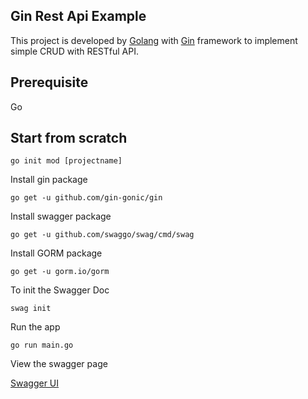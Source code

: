 ## Gin Rest Api Example

This project is developed by [Golang](https://golang.org/) with [Gin](https://github.com/gin-gonic/gin) framework to implement simple CRUD with RESTful API.

## Prerequisite

Go



## Start from scratch

```shell
go init mod [projectname]
```

Install gin package

```shell
go get -u github.com/gin-gonic/gin
```

Install swagger package

```shell
go get -u github.com/swaggo/swag/cmd/swag
```

Install GORM package

```shell
go get -u gorm.io/gorm
```



To init the Swagger Doc

```shell
swag init
```



Run the app

```shell
go run main.go
```

View the swagger page

[Swagger UI](http://localhost:8080/swagger/index.html)

